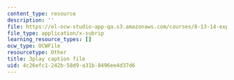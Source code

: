 ```yaml
---
content_type: resource
description: ''
file: https://ol-ocw-studio-app-qa.s3.amazonaws.com/courses/8-13-14-experimental-physics-i-ii-junior-lab-fall-2016-spring-2017/4c26efc1242b58d9a31b8496ee4d37d6_4sgPXcoN59w.vtt
file_type: application/x-subrip
learning_resource_types: []
ocw_type: OCWFile
resourcetype: Other
title: 3play caption file
uid: 4c26efc1-242b-58d9-a31b-8496ee4d37d6
---
```

